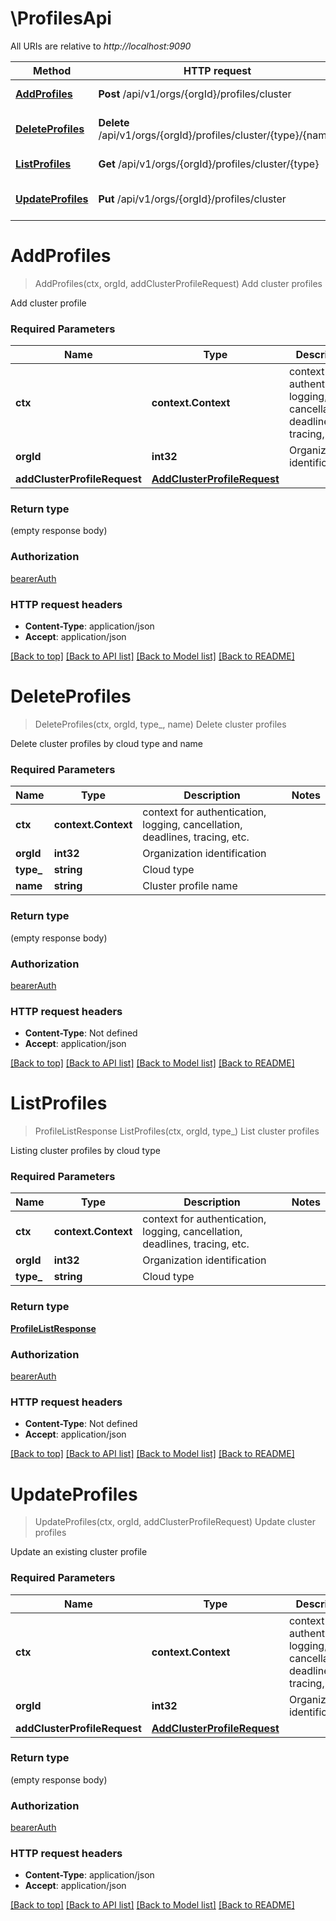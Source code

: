 # \ProfilesApi

All URIs are relative to *http://localhost:9090*

Method | HTTP request | Description
------------- | ------------- | -------------
[**AddProfiles**](ProfilesApi.md#AddProfiles) | **Post** /api/v1/orgs/{orgId}/profiles/cluster | Add cluster profiles
[**DeleteProfiles**](ProfilesApi.md#DeleteProfiles) | **Delete** /api/v1/orgs/{orgId}/profiles/cluster/{type}/{name} | Delete cluster profiles
[**ListProfiles**](ProfilesApi.md#ListProfiles) | **Get** /api/v1/orgs/{orgId}/profiles/cluster/{type} | List cluster profiles
[**UpdateProfiles**](ProfilesApi.md#UpdateProfiles) | **Put** /api/v1/orgs/{orgId}/profiles/cluster | Update cluster profiles


# **AddProfiles**
> AddProfiles(ctx, orgId, addClusterProfileRequest)
Add cluster profiles

Add cluster profile

### Required Parameters

Name | Type | Description  | Notes
------------- | ------------- | ------------- | -------------
 **ctx** | **context.Context** | context for authentication, logging, cancellation, deadlines, tracing, etc.
  **orgId** | **int32**| Organization identification | 
  **addClusterProfileRequest** | [**AddClusterProfileRequest**](AddClusterProfileRequest.md)|  | 

### Return type

 (empty response body)

### Authorization

[bearerAuth](../README.md#bearerAuth)

### HTTP request headers

 - **Content-Type**: application/json
 - **Accept**: application/json

[[Back to top]](#) [[Back to API list]](../README.md#documentation-for-api-endpoints) [[Back to Model list]](../README.md#documentation-for-models) [[Back to README]](../README.md)

# **DeleteProfiles**
> DeleteProfiles(ctx, orgId, type_, name)
Delete cluster profiles

Delete cluster profiles by cloud type and name

### Required Parameters

Name | Type | Description  | Notes
------------- | ------------- | ------------- | -------------
 **ctx** | **context.Context** | context for authentication, logging, cancellation, deadlines, tracing, etc.
  **orgId** | **int32**| Organization identification | 
  **type_** | **string**| Cloud type | 
  **name** | **string**| Cluster profile name | 

### Return type

 (empty response body)

### Authorization

[bearerAuth](../README.md#bearerAuth)

### HTTP request headers

 - **Content-Type**: Not defined
 - **Accept**: application/json

[[Back to top]](#) [[Back to API list]](../README.md#documentation-for-api-endpoints) [[Back to Model list]](../README.md#documentation-for-models) [[Back to README]](../README.md)

# **ListProfiles**
> ProfileListResponse ListProfiles(ctx, orgId, type_)
List cluster profiles

Listing cluster profiles by cloud type

### Required Parameters

Name | Type | Description  | Notes
------------- | ------------- | ------------- | -------------
 **ctx** | **context.Context** | context for authentication, logging, cancellation, deadlines, tracing, etc.
  **orgId** | **int32**| Organization identification | 
  **type_** | **string**| Cloud type | 

### Return type

[**ProfileListResponse**](ProfileListResponse.md)

### Authorization

[bearerAuth](../README.md#bearerAuth)

### HTTP request headers

 - **Content-Type**: Not defined
 - **Accept**: application/json

[[Back to top]](#) [[Back to API list]](../README.md#documentation-for-api-endpoints) [[Back to Model list]](../README.md#documentation-for-models) [[Back to README]](../README.md)

# **UpdateProfiles**
> UpdateProfiles(ctx, orgId, addClusterProfileRequest)
Update cluster profiles

Update an existing cluster profile

### Required Parameters

Name | Type | Description  | Notes
------------- | ------------- | ------------- | -------------
 **ctx** | **context.Context** | context for authentication, logging, cancellation, deadlines, tracing, etc.
  **orgId** | **int32**| Organization identification | 
  **addClusterProfileRequest** | [**AddClusterProfileRequest**](AddClusterProfileRequest.md)|  | 

### Return type

 (empty response body)

### Authorization

[bearerAuth](../README.md#bearerAuth)

### HTTP request headers

 - **Content-Type**: application/json
 - **Accept**: application/json

[[Back to top]](#) [[Back to API list]](../README.md#documentation-for-api-endpoints) [[Back to Model list]](../README.md#documentation-for-models) [[Back to README]](../README.md)

